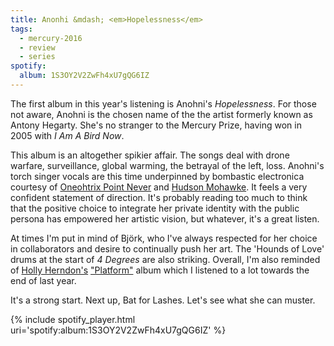 ```yaml
---
title: Anonhi &mdash; <em>Hopelessness</em>
tags:
  - mercury-2016
  - review
  - series
spotify:
  album: 1S3OY2V2ZwFh4xU7gQG6IZ
---
```


The first album in this year's listening is Anohni's _Hopelessness_.
For those not aware, Anohni is the chosen name of the the artist formerly
known as Antony Hegarty. She's no stranger to the Mercury Prize, having
won in 2005 with _I Am A Bird Now_.

This album is an altogether spikier affair. The songs deal with drone warfare,
surveillance, global warming, the betrayal of the left, loss.
Anohni's torch singer vocals are this time underpinned by bombastic
electronica courtesy of [Oneohtrix Point Never][OPNWkp] and
[Hudson Mohawke][HMWkp].
It feels a very confident statement of direction.
It's probably reading too much to think that the positive choice to integrate
her private identity with the public persona has empowered her artistic vision,
but whatever, it's a great listen.

At times I'm put in mind of Bj&ouml;rk, who I've always respected for her
choice in collaborators and desire to continually push her art.
The 'Hounds of Love' drums at the start of _4 Degrees_ are also striking.
Overall, I'm also reminded of [Holly Herndon's][HHWeb] ["Platform"][HHPlat]
album which I listened to a lot towards the end of last year.

It's a strong start. Next up, Bat for Lashes. Let's see what she can muster.

{% include spotify_player.html uri='spotify:album:1S3OY2V2ZwFh4xU7gQG6IZ' %}


[OPNWkp]: https://en.wikipedia.org/wiki/Oneohtrix_Point_Never "Link to Oneohtrix Point Never Wikipedia entry"
[HMWkp]: https://en.wikipedia.org/wiki/Hudson_Mohawke "Link to Hudson Mohawke Wikipedia entry"
[HHWeb]: http://hollyherndon.com/ "Link to Holly Herndon's website"
[HHPlat]: http://shop.4ad.com/holly-herndon-platform.html "Link to 4AD page for Holly Herndon's Platform album"

